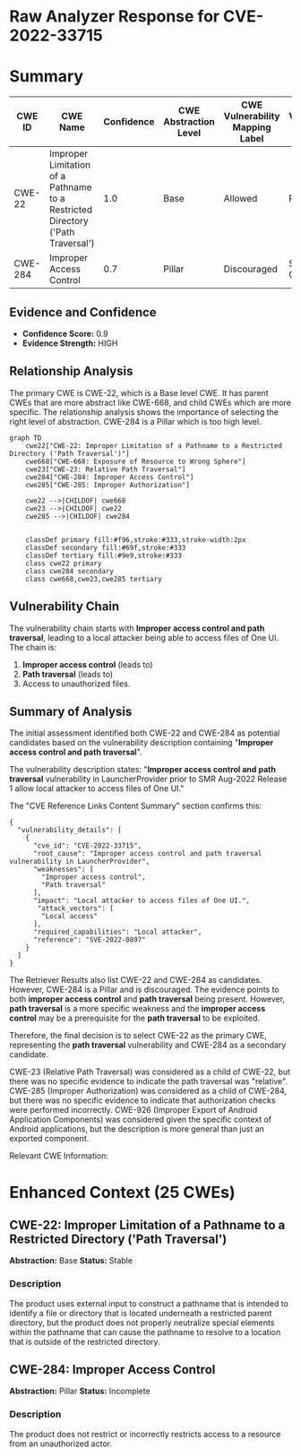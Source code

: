 # Raw Analyzer Response for CVE-2022-33715

# Summary
| CWE ID | CWE Name | Confidence | CWE Abstraction Level | CWE Vulnerability Mapping Label | CWE-Vulnerability Mapping Notes |
|---|---|---|---|---|---|
| CWE-22 | Improper Limitation of a Pathname to a Restricted Directory ('Path Traversal') | 1.0 | Base | Allowed | Primary CWE |
| CWE-284 | Improper Access Control | 0.7 | Pillar | Discouraged | Secondary Candidate |

## Evidence and Confidence

*   **Confidence Score:** 0.9
*   **Evidence Strength:** HIGH

## Relationship Analysis
The primary CWE is CWE-22, which is a Base level CWE. It has parent CWEs that are more abstract like CWE-668, and child CWEs which are more specific. The relationship analysis shows the importance of selecting the right level of abstraction. CWE-284 is a Pillar which is too high level.

```mermaid
graph TD
    cwe22["CWE-22: Improper Limitation of a Pathname to a Restricted Directory ('Path Traversal')"]
    cwe668["CWE-668: Exposure of Resource to Wrong Sphere"]
    cwe23["CWE-23: Relative Path Traversal"]
    cwe284["CWE-284: Improper Access Control"]
    cwe285["CWE-285: Improper Authorization"]
    
    cwe22 -->|CHILDOF| cwe668
    cwe23 -->|CHILDOF| cwe22
    cwe285 -->|CHILDOF| cwe284
    

    classDef primary fill:#f96,stroke:#333,stroke-width:2px
    classDef secondary fill:#69f,stroke:#333
    classDef tertiary fill:#9e9,stroke:#333
    class cwe22 primary
    class cwe284 secondary
    class cwe668,cwe23,cwe285 tertiary
```

## Vulnerability Chain
The vulnerability chain starts with **Improper access control and path traversal**, leading to a local attacker being able to access files of One UI. The chain is:
1.  **Improper access control** (leads to)
2.  **Path traversal** (leads to)
3.  Access to unauthorized files.

## Summary of Analysis
The initial assessment identified both CWE-22 and CWE-284 as potential candidates based on the vulnerability description containing "**Improper access control and path traversal**".

The vulnerability description states: "**Improper access control and path traversal** vulnerability in LauncherProvider prior to SMR Aug-2022 Release 1 allow local attacker to access files of One UI."

The "CVE Reference Links Content Summary" section confirms this:
```
{
  "vulnerability_details": [
    {
      "cve_id": "CVE-2022-33715",
      "root_cause": "Improper access control and path traversal vulnerability in LauncherProvider",
      "weaknesses": [
        "Improper access control",
        "Path traversal"
      ],
      "impact": "Local attacker to access files of One UI.",
       "attack_vectors": [
        "Local access"
      ],
      "required_capabilities": "Local attacker",
      "reference": "SVE-2022-0897"
    }
  ]
}
```

The Retriever Results also list CWE-22 and CWE-284 as candidates. However, CWE-284 is a Pillar and is discouraged. The evidence points to both **improper access control** and **path traversal** being present. However, **path traversal** is a more specific weakness and the **improper access control** may be a prerequisite for the **path traversal** to be exploited.

Therefore, the final decision is to select CWE-22 as the primary CWE, representing the **path traversal** vulnerability and CWE-284 as a secondary candidate.

CWE-23 (Relative Path Traversal) was considered as a child of CWE-22, but there was no specific evidence to indicate the path traversal was "relative".
CWE-285 (Improper Authorization) was considered as a child of CWE-284, but there was no specific evidence to indicate that authorization checks were performed incorrectly.
CWE-926 (Improper Export of Android Application Components) was considered given the specific context of Android applications, but the description is more general than just an exported component.

Relevant CWE Information:

# Enhanced Context (25 CWEs)

## CWE-22: Improper Limitation of a Pathname to a Restricted Directory ('Path Traversal')

**Abstraction:** Base
**Status:** Stable

### Description
The product uses external input to construct a pathname that is intended to identify a file or directory that is located underneath a restricted parent directory, but the product does not properly neutralize special elements within the pathname that can cause the pathname to resolve to a location that is outside of the restricted directory.

## CWE-284: Improper Access Control

**Abstraction:** Pillar
**Status:** Incomplete

### Description
The product does not restrict or incorrectly restricts access to a resource from an unauthorized actor.